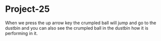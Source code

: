 # Project-25
When we press the up arrow key the crumpled ball will jump and go to the dustbin and you can also see the crumpled ball in the dustbin how it is performing in it.

